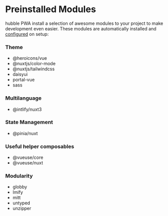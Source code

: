 # Preinstalled Modules

hubble PWA install a selection of awesome modules to your project to make development even easier.
These modules are automatically installed and [configured](/pwa/configuration.html#modules) on setup:

### Theme
- @heroicons/vue
- @nuxtjs/color-mode
- @nuxtjs/tailwindcss
- daisyui
- portal-vue
- sass

### Multilanguage
- @intlify/nuxt3

### State Management
- @pinia/nuxt

### Useful helper composables
- @vueuse/core
- @vueuse/nuxt

### Modularity
- globby
- lmify
- mitt
- untyped
- unzipper

